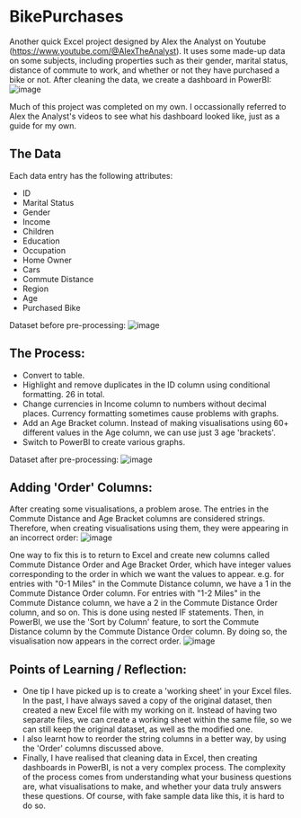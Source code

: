 # BikePurchases
Another quick Excel project designed by Alex the Analyst on Youtube (https://www.youtube.com/@AlexTheAnalyst). It uses some made-up data on some subjects, including properties such as their gender, marital status, distance of commute to work, and whether or not they have purchased a bike or not. After cleaning the data, we create a dashboard in PowerBI:
![image](https://github.com/user-attachments/assets/6ad2c485-1cc3-4476-be65-875df5c479e4)

Much of this project was completed on my own. I occassionally referred to Alex the Analyst's videos to see what his dashboard looked like, just as a guide for my own.

## The Data
Each data entry has the following attributes:
- ID
- Marital Status
- Gender
- Income
- Children
- Education
- Occupation
- Home Owner
- Cars
- Commute Distance
- Region
- Age
- Purchased Bike

Dataset before pre-processing:
![image](https://github.com/user-attachments/assets/b8c106c9-88ad-4ad4-80ed-8dc4653071be)


## The Process:
- Convert to table.
- Highlight and remove duplicates in the ID column using conditional formatting. 26 in total.
- Change currencies in Income column to numbers without decimal places. Currency formatting sometimes cause problems with graphs.
- Add an Age Bracket column. Instead of making visualisations using 60+ different values in the Age column, we can use just 3 age 'brackets'.
- Switch to PowerBI to create various graphs.

Dataset after pre-processing:
![image](https://github.com/user-attachments/assets/5d6d08bb-8e66-4480-97dc-cd8f0aeec4fb)


## Adding 'Order' Columns:
After creating some visualisations, a problem arose. The entries in the Commute Distance and Age Bracket columns are considered strings. Therefore, when creating visualisations using them, they were appearing in an incorrect order:
![image](https://prod-files-secure.s3.us-west-2.amazonaws.com/0cf2143b-007e-4d2f-91da-9db35b0507e0/f4619f5d-a03a-42f1-aec0-c8fb3c3e4651/image.png)

One way to fix this is to return to Excel and create new columns called Commute Distance Order and Age Bracket Order, which have integer values corresponding to the order in which we want the values to appear. e.g. for entries with "0-1 Miles" in the Commute Distance column, we have a 1 in the Commute Distance Order column. For entries with "1-2 Miles" in the Commute Distance column, we have a 2 in the Commute Distance Order column, and so on. This is done using nested IF statements. Then, in PowerBI, we use the 'Sort by Column' feature, to sort the Commute Distance column by the Commute Distance Order column. By doing so, the visualisation now appears in the correct order.
![image](https://prod-files-secure.s3.us-west-2.amazonaws.com/0cf2143b-007e-4d2f-91da-9db35b0507e0/104ea6f1-5c3d-41cb-a6e1-e4bc7debde94/image.png)

## Points of Learning / Reflection:
- One tip I have picked up is to create a 'working sheet' in your Excel files. In the past, I have always saved a copy of the original dataset, then created a new Excel file with my working on it. Instead of having two separate files, we can create a working sheet within the same file, so we can still keep the original dataset, as well as the modified one.
- I also learnt how to reorder the string columns in a better way, by using the 'Order' columns discussed above.
- Finally, I have realised that cleaning data in Excel, then creating dashboards in PowerBI, is not a very complex process. The complexity of the process comes from understanding what your business questions are, what visualisations to make, and whether your data truly answers these questions. Of course, with fake sample data like this, it is hard to do so.
